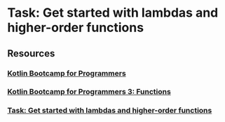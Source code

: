 # Task: Get started with lambdas and higher-order functions

## Resources
### <a href="https://developer.android.com/courses/kotlin-bootcamp/overview">Kotlin Bootcamp for Programmers<a/>
### <a href="https://developer.android.com/codelabs/kotlin-bootcamp-functions">Kotlin Bootcamp for Programmers 3: Functions<a/>
### <a href="https://developer.android.com/codelabs/kotlin-bootcamp-functions#6">Task: Get started with lambdas and higher-order functions<a/>
